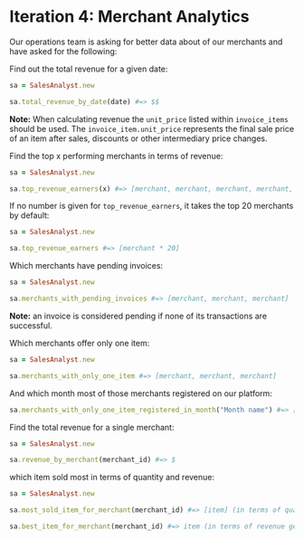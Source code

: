 # Iteration 4: Merchant Analytics

Our operations team is asking for better data about of our merchants and have asked for the following:

Find out the total revenue for a given date:

```rb
sa = SalesAnalyst.new

sa.total_revenue_by_date(date) #=> $$
```
**Note:** When calculating revenue the ``unit_price`` listed within ``invoice_items`` should be used. The ``invoice_item.unit_price`` represents the final sale price of an item after sales, discounts or other intermediary price changes.

Find the top x performing merchants in terms of revenue:  

```rb
sa = SalesAnalyst.new

sa.top_revenue_earners(x) #=> [merchant, merchant, merchant, merchant, merchant]
```

If no number is given for `top_revenue_earners`, it takes the top 20 merchants by default:

```rb
sa = SalesAnalyst.new

sa.top_revenue_earners #=> [merchant * 20]
```

Which merchants have pending invoices:

```rb
sa = SalesAnalyst.new

sa.merchants_with_pending_invoices #=> [merchant, merchant, merchant]
```

**Note:** an invoice is considered pending if none of its transactions are successful.

Which merchants offer only one item:

```rb
sa = SalesAnalyst.new

sa.merchants_with_only_one_item #=> [merchant, merchant, merchant]
```

And which month most of those merchants registered on our platform:

```rb
sa.merchants_with_only_one_item_registered_in_month("Month name") #=> [merchant, merchant, merchant]
```

Find the total revenue for a single merchant:

```rb
sa = SalesAnalyst.new

sa.revenue_by_merchant(merchant_id) #=> $
```

which item sold most in terms of quantity and revenue:

```rb
sa = SalesAnalyst.new

sa.most_sold_item_for_merchant(merchant_id) #=> [item] (in terms of quantity sold) or, if there is a tie, [item, item, item]

sa.best_item_for_merchant(merchant_id) #=> item (in terms of revenue generated)
```
